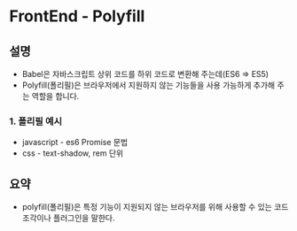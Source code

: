 # FrontEnd - Polyfill

## 설명

- Babel은 자바스크립트 상위 코드를 하위 코드로 변환해 주는데(ES6 ⇒ ES5)  
- Polyfill(폴리필)은 브라우저에서 지원하지 않는 기능들을 사용 가능하게 추가해 주는 역할을 합니다.

### 1. 폴리필 예시

- javascript - es6 Promise 문법
- css - text-shadow, rem 단위

## 요약

- polyfill(폴리필)은 특정 기능이 지원되지 않는 브라우저를 위해 사용할 수 있는 코드 조각이나 플러그인을 말한다.